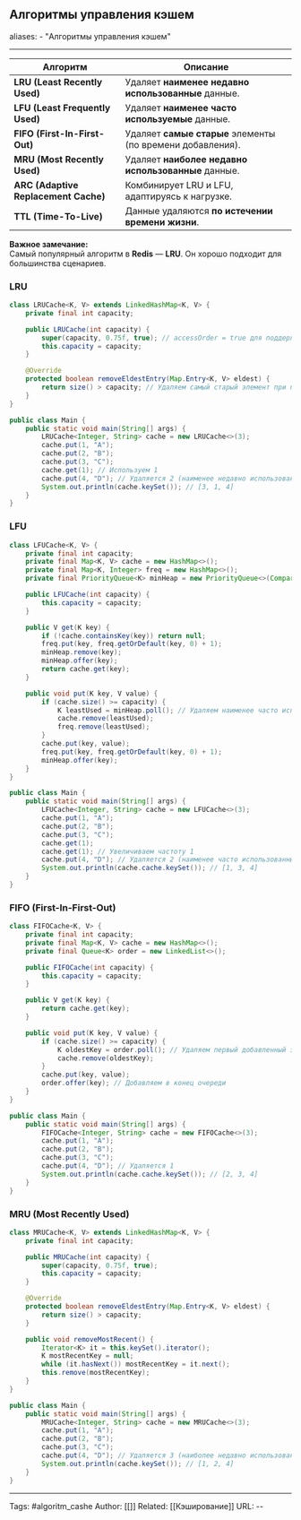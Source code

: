 ## Алгоритмы управления кэшем

aliases: 
	- "Алгоритмы управления кэшем"

---

| Алгоритм                             | Описание                                                   |
| ------------------------------------ | ---------------------------------------------------------- |
| **LRU (Least Recently Used)**        | Удаляет **наименее недавно использованные** данные.        |
| **LFU (Least Frequently Used)**      | Удаляет **наименее часто используемые** данные.            |
| **FIFO (First-In-First-Out)**        | Удаляет **самые старые** элементы (по времени добавления). |
| **MRU (Most Recently Used)**         | Удаляет **наиболее недавно использованные** данные.        |
| **ARC (Adaptive Replacement Cache)** | Комбинирует LRU и LFU, адаптируясь к нагрузке.             |
| **TTL (Time-To-Live)**               | Данные удаляются **по истечении времени жизни**.           |
**Важное замечание:**  
Самый популярный алгоритм в **Redis** — **LRU**. Он хорошо подходит для большинства сценариев.


### LRU
```java
class LRUCache<K, V> extends LinkedHashMap<K, V> {
    private final int capacity;

    public LRUCache(int capacity) {
        super(capacity, 0.75f, true); // accessOrder = true для поддержки LRU
        this.capacity = capacity;
    }

    @Override
    protected boolean removeEldestEntry(Map.Entry<K, V> eldest) {
        return size() > capacity; // Удаляем самый старый элемент при переполнении
    }
}

public class Main {
    public static void main(String[] args) {
        LRUCache<Integer, String> cache = new LRUCache<>(3);
        cache.put(1, "A");
        cache.put(2, "B");
        cache.put(3, "C");
        cache.get(1); // Используем 1
        cache.put(4, "D"); // Удаляется 2 (наименее недавно использованный)
        System.out.println(cache.keySet()); // [3, 1, 4]
    }
}
```
### LFU
```java
class LFUCache<K, V> {
    private final int capacity;
    private final Map<K, V> cache = new HashMap<>();
    private final Map<K, Integer> freq = new HashMap<>();
    private final PriorityQueue<K> minHeap = new PriorityQueue<>(Comparator.comparingInt(freq::get));

    public LFUCache(int capacity) {
        this.capacity = capacity;
    }

    public V get(K key) {
        if (!cache.containsKey(key)) return null;
        freq.put(key, freq.getOrDefault(key, 0) + 1);
        minHeap.remove(key);
        minHeap.offer(key);
        return cache.get(key);
    }

    public void put(K key, V value) {
        if (cache.size() >= capacity) {
            K leastUsed = minHeap.poll(); // Удаляем наименее часто используемый
            cache.remove(leastUsed);
            freq.remove(leastUsed);
        }
        cache.put(key, value);
        freq.put(key, freq.getOrDefault(key, 0) + 1);
        minHeap.offer(key);
    }
}

public class Main {
    public static void main(String[] args) {
        LFUCache<Integer, String> cache = new LFUCache<>(3);
        cache.put(1, "A");
        cache.put(2, "B");
        cache.put(3, "C");
        cache.get(1);
        cache.get(1); // Увеличиваем частоту 1
        cache.put(4, "D"); // Удаляется 2 (наименее часто использованный)
        System.out.println(cache.cache.keySet()); // [1, 3, 4]
    }
}
```
### FIFO (First-In-First-Out)
```java
class FIFOCache<K, V> {
    private final int capacity;
    private final Map<K, V> cache = new HashMap<>();
    private final Queue<K> order = new LinkedList<>();

    public FIFOCache(int capacity) {
        this.capacity = capacity;
    }

    public V get(K key) {
        return cache.get(key);
    }

    public void put(K key, V value) {
        if (cache.size() >= capacity) {
            K oldestKey = order.poll(); // Удаляем первый добавленный элемент
            cache.remove(oldestKey);
        }
        cache.put(key, value);
        order.offer(key); // Добавляем в конец очереди
    }
}

public class Main {
    public static void main(String[] args) {
        FIFOCache<Integer, String> cache = new FIFOCache<>(3);
        cache.put(1, "A");
        cache.put(2, "B");
        cache.put(3, "C");
        cache.put(4, "D"); // Удаляется 1
        System.out.println(cache.cache.keySet()); // [2, 3, 4]
    }
}
```
### MRU (Most Recently Used)
```java
class MRUCache<K, V> extends LinkedHashMap<K, V> {
    private final int capacity;

    public MRUCache(int capacity) {
        super(capacity, 0.75f, true);
        this.capacity = capacity;
    }

    @Override
    protected boolean removeEldestEntry(Map.Entry<K, V> eldest) {
        return size() > capacity;
    }

    public void removeMostRecent() {
        Iterator<K> it = this.keySet().iterator();
        K mostRecentKey = null;
        while (it.hasNext()) mostRecentKey = it.next();
        this.remove(mostRecentKey);
    }
}

public class Main {
    public static void main(String[] args) {
        MRUCache<Integer, String> cache = new MRUCache<>(3);
        cache.put(1, "A");
        cache.put(2, "B");
        cache.put(3, "C");
        cache.put(4, "D"); // Удаляется 3 (наиболее недавно использованный)
        System.out.println(cache.keySet()); // [1, 2, 4]
    }
}
```

---

Tags:  #algoritm_cashe
Author: [[]]
Related: [[Кэширование]]
URL: -- 
